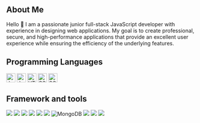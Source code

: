 ## About Me
Hello 👋
I am a passionate junior full-stack JavaScript developer with experience in designing web applications.
My goal is to create professional, secure, and high-performance applications that provide an excellent user experience while ensuring the efficiency of the underlying features.

## Programming Languages
<img src="https://img.icons8.com/color/48/000000/javascript.png" alt="JavaScript" height="24" />
<img src="https://img.icons8.com/color/48/000000/java-coffee-cup-logo.png" alt="Java" height="24" />
<img src="https://img.icons8.com/color/48/000000/html-5.png" alt="HTML" height="24" />
<img src="https://img.icons8.com/color/48/000000/css3.png" alt="CSS" height="24" />
<img src="https://img.icons8.com/color/48/000000/sql.png" alt="SQL" height="24" />


## Framework and tools
![](https://img.shields.io/badge/Git-333333?&style=for-the-badge&logo=git&logoColor=red) ![](https://img.shields.io/badge/Markdown-000000?style=for-the-badge&logo=markdown&logoColor=white) ![](https://img.shields.io/badge/Express.js-404D59?style=for-the-badge) ![](https://img.shields.io/badge/Spring%20Boot-6DB33F?style=for-the-badge&logo=spring-boot&logoColor=white) ![](https://img.shields.io/badge/Vue.js-35495E?style=for-the-badge&logo=vue.js&logoColor=4FC08D) ![](https://img.shields.io/badge/Bootstrap-563D7C?style=for-the-badge&logo=bootstrap&logoColor=white) ![MongoDB](https://img.shields.io/badge/MongoDB-4EA94B?style=for-the-badge&logo=mongodb&logoColor=white)
![](https://img.shields.io/badge/MySQL-00758F?style=for-the-badge&logo=mysql&logoColor=white) ![](https://img.shields.io/badge/PostgreSQL-316192?style=for-the-badge&logo=postgresql&logoColor=white)
![](https://img.shields.io/badge/Docker-2496ED?style=for-the-badge&logo=docker&logoColor=white)
